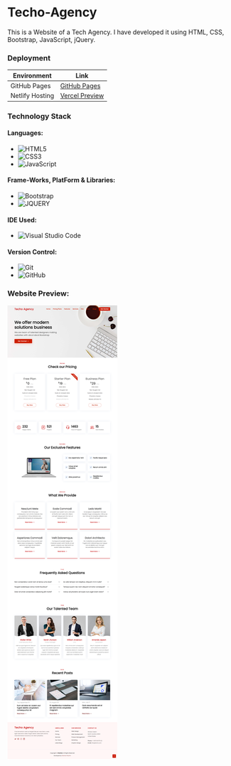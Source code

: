 # Techo-Agency
This is a Website of a Tech Agency. I have developed it using HTML, CSS, Bootstrap, JavaScript, jQuery.

### Deployment
| Environment | Link |
|-------------|------|
| GitHub Pages | [GitHub Pages](https://rhythm1950.github.io/Techo-Agency/) |
| Netlify Hosting | [Vercel Preview](https://adidas-clone-m0u27psc8-kumar-laxmi.vercel.app/) |

### Technology Stack
#### Languages:
- ![HTML5](https://img.shields.io/badge/html5-%23E34F26.svg?style=for-the-badge&logo=html5&logoColor=white)
- ![CSS3](https://img.shields.io/badge/css3-%231572B6.svg?style=for-the-badge&logo=css3&logoColor=white)
- ![JavaScript](https://img.shields.io/badge/javascript-%23323330.svg?style=for-the-badge&logo=javascript&logoColor=%23F7DF1E)

#### Frame-Works, PlatForm & Libraries:
- ![Bootstrap](https://img.shields.io/badge/bootstrap-%23563D7C.svg?style=for-the-badge&logo=bootstrap&logoColor=white)
- ![JQUERY](https://img.shields.io/badge/jquery-%0F3460.svg?style=for-the-badge&logo=jquery&logoColor=white)

#### IDE Used:
- ![Visual Studio Code](https://img.shields.io/badge/Visual%20Studio%20Code-0078d7.svg?style=for-the-badge&logo=visual-studio-code&logoColor=white)

#### Version Control:
- ![Git](https://img.shields.io/badge/git-%23F05033.svg?style=for-the-badge&logo=git&logoColor=white)
- ![GitHub](https://img.shields.io/badge/github-%23121011.svg?style=for-the-badge&logo=github&logoColor=white)


### Website Preview:
<img src="./assets/img/Techo-Agency.png" alt="Techo Agency">
